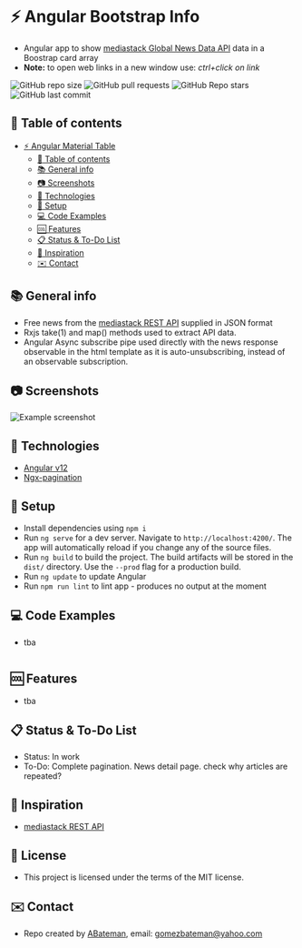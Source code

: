 # :zap: Angular Bootstrap Info
 
* Angular app to show [mediastack Global News Data API](https://mediastack.com) data in a Boostrap card array
* **Note:** to open web links in a new window use: _ctrl+click on link_

![GitHub repo size](https://img.shields.io/github/repo-size/AndrewJBateman/angular-bootstrap-info?style=plastic)
![GitHub pull requests](https://img.shields.io/github/issues-pr/AndrewJBateman/angular-bootstrap-info?style=plastic)
![GitHub Repo stars](https://img.shields.io/github/stars/AndrewJBateman/angular-bootstrap-info?style=plastic)
![GitHub last commit](https://img.shields.io/github/last-commit/AndrewJBateman/angular-bootstrap-info?style=plastic)

## :page_facing_up: Table of contents

* [:zap: Angular Material Table](#zap-angular-material-table)
  * [:page_facing_up: Table of contents](#page_facing_up-table-of-contents)
  * [:books: General info](#books-general-info)
  * [:camera: Screenshots](#camera-screenshots)
  * [:signal_strength: Technologies](#signal_strength-technologies)
  * [:floppy_disk: Setup](#floppy_disk-setup)
  * [:computer: Code Examples](#computer-code-examples)
  * [:cool: Features](#cool-features)
  * [:clipboard: Status & To-Do List](#clipboard-status--to-do-list)
  * [:clap: Inspiration](#clap-inspiration)
  * [:envelope: Contact](#envelope-contact)

## :books: General info

* Free news from the [mediastack REST API](https://mediastack.com) supplied in JSON format
* Rxjs take(1) and map() methods used to extract API data.
* Angular Async subscribe pipe used directly with the news response observable in the html template as it is auto-unsubscribing, instead of an observable subscription. 

## :camera: Screenshots

![Example screenshot](./img/home.jpg)

## :signal_strength: Technologies

* [Angular v12](https://angular.io/)
* [Ngx-pagination](https://www.npmjs.com/package/ngx-pagination)

## :floppy_disk: Setup

* Install dependencies using `npm i`
* Run `ng serve` for a dev server. Navigate to `http://localhost:4200/`. The app will automatically reload if you change any of the source files.
* Run `ng build` to build the project. The build artifacts will be stored in the `dist/` directory. Use the `--prod` flag for a production build.
* Run `ng update` to update Angular
* Run `npm run lint` to lint app - produces no output at the moment

## :computer: Code Examples

* tba

```typescript

```

## :cool: Features

* tba

## :clipboard: Status & To-Do List

* Status: In work
* To-Do: Complete pagination. News detail page. check why articles are repeated?

## :clap: Inspiration

* [mediastack REST API](https://mediastack.com/documentation) 

## :file_folder: License

* This project is licensed under the terms of the MIT license.

## :envelope: Contact

* Repo created by [ABateman](https://github.com/AndrewJBateman), email: gomezbateman@yahoo.com
